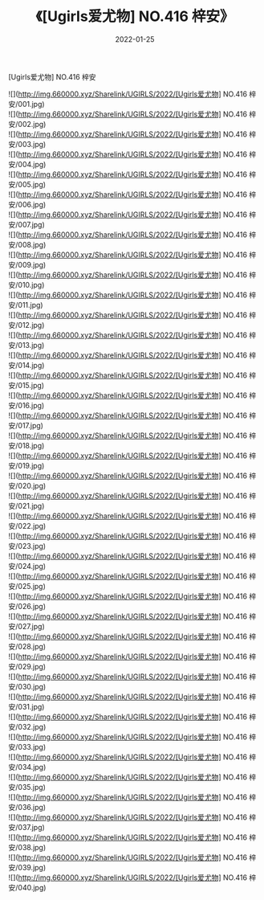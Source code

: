 ﻿---
layout: post
title:  《[Ugirls爱尤物] NO.416 梓安》
date:   2022-01-25
img: http://img.660000.xyz/Sharelink/UGIRLS/2022/[Ugirls爱尤物] NO.416 梓安/000.jpg
categories: [美女, 清纯, 唯美]
---

[Ugirls爱尤物] NO.416 梓安

 ![](http://img.660000.xyz/Sharelink/UGIRLS/2022/[Ugirls爱尤物] NO.416 梓安/001.jpg) <br>![](http://img.660000.xyz/Sharelink/UGIRLS/2022/[Ugirls爱尤物] NO.416 梓安/002.jpg) <br>![](http://img.660000.xyz/Sharelink/UGIRLS/2022/[Ugirls爱尤物] NO.416 梓安/003.jpg) <br>![](http://img.660000.xyz/Sharelink/UGIRLS/2022/[Ugirls爱尤物] NO.416 梓安/004.jpg) <br>![](http://img.660000.xyz/Sharelink/UGIRLS/2022/[Ugirls爱尤物] NO.416 梓安/005.jpg) <br>![](http://img.660000.xyz/Sharelink/UGIRLS/2022/[Ugirls爱尤物] NO.416 梓安/006.jpg) <br>![](http://img.660000.xyz/Sharelink/UGIRLS/2022/[Ugirls爱尤物] NO.416 梓安/007.jpg) <br>![](http://img.660000.xyz/Sharelink/UGIRLS/2022/[Ugirls爱尤物] NO.416 梓安/008.jpg) <br>![](http://img.660000.xyz/Sharelink/UGIRLS/2022/[Ugirls爱尤物] NO.416 梓安/009.jpg) <br>![](http://img.660000.xyz/Sharelink/UGIRLS/2022/[Ugirls爱尤物] NO.416 梓安/010.jpg) <br>![](http://img.660000.xyz/Sharelink/UGIRLS/2022/[Ugirls爱尤物] NO.416 梓安/011.jpg) <br>![](http://img.660000.xyz/Sharelink/UGIRLS/2022/[Ugirls爱尤物] NO.416 梓安/012.jpg) <br>![](http://img.660000.xyz/Sharelink/UGIRLS/2022/[Ugirls爱尤物] NO.416 梓安/013.jpg) <br>![](http://img.660000.xyz/Sharelink/UGIRLS/2022/[Ugirls爱尤物] NO.416 梓安/014.jpg) <br>![](http://img.660000.xyz/Sharelink/UGIRLS/2022/[Ugirls爱尤物] NO.416 梓安/015.jpg) <br>![](http://img.660000.xyz/Sharelink/UGIRLS/2022/[Ugirls爱尤物] NO.416 梓安/016.jpg) <br>![](http://img.660000.xyz/Sharelink/UGIRLS/2022/[Ugirls爱尤物] NO.416 梓安/017.jpg) <br>![](http://img.660000.xyz/Sharelink/UGIRLS/2022/[Ugirls爱尤物] NO.416 梓安/018.jpg) <br>![](http://img.660000.xyz/Sharelink/UGIRLS/2022/[Ugirls爱尤物] NO.416 梓安/019.jpg) <br>![](http://img.660000.xyz/Sharelink/UGIRLS/2022/[Ugirls爱尤物] NO.416 梓安/020.jpg) <br>![](http://img.660000.xyz/Sharelink/UGIRLS/2022/[Ugirls爱尤物] NO.416 梓安/021.jpg) <br>![](http://img.660000.xyz/Sharelink/UGIRLS/2022/[Ugirls爱尤物] NO.416 梓安/022.jpg) <br>![](http://img.660000.xyz/Sharelink/UGIRLS/2022/[Ugirls爱尤物] NO.416 梓安/023.jpg) <br>![](http://img.660000.xyz/Sharelink/UGIRLS/2022/[Ugirls爱尤物] NO.416 梓安/024.jpg) <br>![](http://img.660000.xyz/Sharelink/UGIRLS/2022/[Ugirls爱尤物] NO.416 梓安/025.jpg) <br>![](http://img.660000.xyz/Sharelink/UGIRLS/2022/[Ugirls爱尤物] NO.416 梓安/026.jpg) <br>![](http://img.660000.xyz/Sharelink/UGIRLS/2022/[Ugirls爱尤物] NO.416 梓安/027.jpg) <br>![](http://img.660000.xyz/Sharelink/UGIRLS/2022/[Ugirls爱尤物] NO.416 梓安/028.jpg) <br>![](http://img.660000.xyz/Sharelink/UGIRLS/2022/[Ugirls爱尤物] NO.416 梓安/029.jpg) <br>![](http://img.660000.xyz/Sharelink/UGIRLS/2022/[Ugirls爱尤物] NO.416 梓安/030.jpg) <br>![](http://img.660000.xyz/Sharelink/UGIRLS/2022/[Ugirls爱尤物] NO.416 梓安/031.jpg) <br>![](http://img.660000.xyz/Sharelink/UGIRLS/2022/[Ugirls爱尤物] NO.416 梓安/032.jpg) <br>![](http://img.660000.xyz/Sharelink/UGIRLS/2022/[Ugirls爱尤物] NO.416 梓安/033.jpg) <br>![](http://img.660000.xyz/Sharelink/UGIRLS/2022/[Ugirls爱尤物] NO.416 梓安/034.jpg) <br>![](http://img.660000.xyz/Sharelink/UGIRLS/2022/[Ugirls爱尤物] NO.416 梓安/035.jpg) <br>![](http://img.660000.xyz/Sharelink/UGIRLS/2022/[Ugirls爱尤物] NO.416 梓安/036.jpg) <br>![](http://img.660000.xyz/Sharelink/UGIRLS/2022/[Ugirls爱尤物] NO.416 梓安/037.jpg) <br>![](http://img.660000.xyz/Sharelink/UGIRLS/2022/[Ugirls爱尤物] NO.416 梓安/038.jpg) <br>![](http://img.660000.xyz/Sharelink/UGIRLS/2022/[Ugirls爱尤物] NO.416 梓安/039.jpg) <br>![](http://img.660000.xyz/Sharelink/UGIRLS/2022/[Ugirls爱尤物] NO.416 梓安/040.jpg) <br>